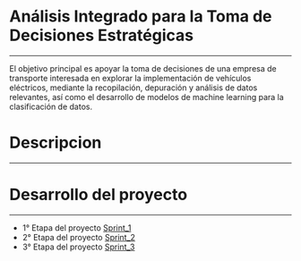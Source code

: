 # Análisis Integrado para la Toma de Decisiones Estratégicas
---
El objetivo principal es apoyar la toma de decisiones de una empresa de transporte interesada en explorar la implementación de vehículos eléctricos, mediante la recopilación, depuración y análisis de datos relevantes, así como el desarrollo de modelos de machine learning para la clasificación de datos.

# Descripcion
---


# Desarrollo del proyecto 
--- 
- 1° Etapa del proyecto [Sprint_1]()
- 2° Etapa del proyecto [Sprint_2]()
- 3° Etapa del proyecto [Sprint_3]()  

 
